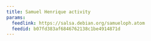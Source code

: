 ```yaml
---
title: Samuel Henrique activity
params:
  feedlink: https://salsa.debian.org/samueloph.atom
  feedid: b07fd383af6846762138c1be4914871d
---
```

